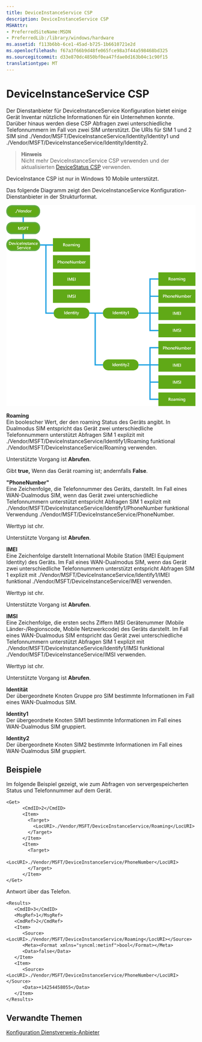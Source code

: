 ```yaml
---
title: DeviceInstanceService CSP
description: DeviceInstanceService CSP
MSHAttr:
- PreferredSiteName:MSDN
- PreferredLib:/library/windows/hardware
ms.assetid: f113b6bb-6ce1-45ad-b725-1b6610721e2d
ms.openlocfilehash: f67a3f66b9d48fe065fce98a3f44a598468bd325
ms.sourcegitcommit: d33e870dc4850bf0ea47fdae0d163b04c1c90f15
translationtype: MT
---
```

# <a name="deviceinstanceservice-csp"></a>DeviceInstanceService CSP


Der Dienstanbieter für DeviceInstanceService Konfiguration bietet einige Gerät Inventar nützliche Informationen für ein Unternehmen konnte. Darüber hinaus werden diese CSP Abfragen zwei unterschiedliche Telefonnummern im Fall von zwei SIM unterstützt. Die URIs für SIM 1 und 2 SIM sind ./Vendor/MSFT/DeviceInstanceService/Identity/Identity1 und ./Vendor/MSFT/DeviceInstanceService/Identity/Identity2.

> **Hinweis**  
Nicht mehr DeviceInstanceService CSP verwenden und der aktualisierten [DeviceStatus CSP](devicestatus-csp.md) verwenden.

DeviceInstance CSP ist nur in Windows 10 Mobile unterstützt.

 

Das folgende Diagramm zeigt den DeviceInstanceService Konfiguration-Dienstanbieter in der Strukturformat.

![Bereitstellung\-Csp\-Deviceinstanceservice](images/provisioning-csp-deviceinstanceservice.png)

<a href="" id="roaming"></a>**Roaming**  
Ein boolescher Wert, der den roaming Status des Geräts angibt. In Dualmodus SIM entspricht das Gerät zwei unterschiedliche Telefonnummern unterstützt Abfragen SIM 1 explizit mit ./Vendor/MSFT/DeviceInstanceService/Identify1/Roaming funktional ./Vendor/MSFT/DeviceInstanceService/Roaming verwenden.

Unterstützte Vorgang ist **Abrufen**.

Gibt **true,** Wenn das Gerät roaming ist; andernfalls **False**.

<a href="" id="phonenumber"></a>**"PhoneNumber"**  
Eine Zeichenfolge, die Telefonnummer des Geräts, darstellt. Im Fall eines WAN-Dualmodus SIM, wenn das Gerät zwei unterschiedliche Telefonnummern unterstützt entspricht Abfragen SIM 1 explizit mit ./Vendor/MSFT/DeviceInstanceService/Identify1/PhoneNumber funktional Verwendung ./Vendor/MSFT/DeviceInstanceService/PhoneNumber.

Werttyp ist chr.

Unterstützte Vorgang ist **Abrufen**.

<a href="" id="imei"></a>**IMEI**  
Eine Zeichenfolge darstellt International Mobile Station (IMEI Equipment Identity) des Geräts. Im Fall eines WAN-Dualmodus SIM, wenn das Gerät zwei unterschiedliche Telefonnummern unterstützt entspricht Abfragen SIM 1 explizit mit ./Vendor/MSFT/DeviceInstanceService/Identify1/IMEI funktional ./Vendor/MSFT/DeviceInstanceService/IMEI verwenden.

Werttyp ist chr.

Unterstützte Vorgang ist **Abrufen**.

<a href="" id="imsi"></a>**IMSI**  
Eine Zeichenfolge, die ersten sechs Ziffern IMSI Gerätenummer (Mobile Länder-/Regionscode, Mobile Netzwerkcode) des Geräts darstellt. Im Fall eines WAN-Dualmodus SIM entspricht das Gerät zwei unterschiedliche Telefonnummern unterstützt Abfragen SIM 1 explizit mit ./Vendor/MSFT/DeviceInstanceService/Identify1/IMSI funktional ./Vendor/MSFT/DeviceInstanceService/IMSI verwenden.

Werttyp ist chr.

Unterstützte Vorgang ist **Abrufen**.

<a href="" id="identity"></a>**Identität**  
Der übergeordnete Knoten Gruppe pro SIM bestimmte Informationen im Fall eines WAN-Dualmodus SIM.

<a href="" id="identity1"></a>**Identity1**  
Der übergeordnete Knoten SIM1 bestimmte Informationen im Fall eines WAN-Dualmodus SIM gruppiert.

<a href="" id="identity2"></a>**Identity2**  
Der übergeordnete Knoten SIM2 bestimmte Informationen im Fall eines WAN-Dualmodus SIM gruppiert.

## <a name="examples"></a>Beispiele


Im folgende Beispiel gezeigt, wie zum Abfragen von servergespeicherten Status und Telefonnummer auf dem Gerät.

``` syntax
<Get>
      <CmdID>2</CmdID>
      <Item>
        <Target>
          <LocURI>./Vendor/MSFT/DeviceInstanceService/Roaming</LocURI>
        </Target>
      </Item>
      <Item>
        <Target>
          <LocURI>./Vendor/MSFT/DeviceInstanceService/PhoneNumber</LocURI>
        </Target>
      </Item>
</Get>
```

Antwort über das Telefon.

``` syntax
<Results>
   <CmdID>3</CmdID>
   <MsgRef>1</MsgRef>
   <CmdRef>2</CmdRef>
   <Item>
      <Source><LocURI>./Vendor/MSFT/DeviceInstanceService/Roaming</LocURI></Source>
      <Meta><Format xmlns="syncml:metinf">bool</Format></Meta>
      <Data>false</Data>
   </Item>
   <Item>
      <Source><LocURI>./Vendor/MSFT/DeviceInstanceService/PhoneNumber</LocURI></Source>
      <Data>+14254458055</Data>
   </Item>
</Results>
```

## <a name="related-topics"></a>Verwandte Themen


[Konfiguration Dienstverweis-Anbieter](configuration-service-provider-reference.md)

 

 






